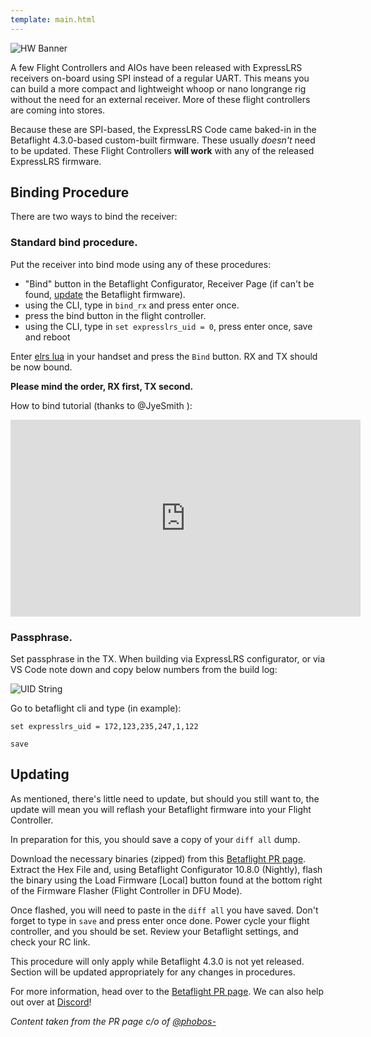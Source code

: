 ```yaml
---
template: main.html
---
```


![HW Banner](https://raw.githubusercontent.com/ExpressLRS/ExpressLRS-hardware/master/img/hardware.png)

A few Flight Controllers and AIOs have been released with ExpressLRS receivers on-board using SPI instead of a regular UART. This means you can build a more compact and lightweight whoop or nano longrange rig without the need for an external receiver. More of these flight controllers are coming into stores.

Because these are SPI-based, the ExpressLRS Code came baked-in in the Betaflight 4.3.0-based custom-built firmware. These usually *doesn't* need to be updated. These Flight Controllers **will work** with any of the released ExpressLRS firmware.

## Binding Procedure

There are two ways to bind the receiver:

### Standard bind procedure.

Put the receiver into bind mode using any of these procedures:

- "Bind" button in the Betaflight Configurator, Receiver Page (if can't be found, [update](/hardware/spi-receivers/#updating) the Betaflight firmware).
- using the CLI, type in `bind_rx` and press enter once.
- press the bind button in the flight controller.
- using the CLI, type in `set expresslrs_uid = 0`, press enter once, save and reboot

Enter [elrs lua](/quick-start/tx-prep/#lua-script) in your handset and press the `Bind` button. RX and TX should be now bound.

**Please mind the order, RX first, TX second.**

How to bind tutorial (thanks to @JyeSmith ):

<iframe width="560" height="315" src="https://www.youtube.com/embed/U2sxqx2oT4k" title="YouTube video player" frameborder="0" allow="accelerometer; autoplay; clipboard-write; encrypted-media; gyroscope; picture-in-picture" allowfullscreen></iframe>


### Passphrase.

Set passphrase in the TX. When building via ExpressLRS configurator, or via VS Code note down and copy below numbers from the build log:

![UID String](/assets/images/UIDsource.png)

Go to betaflight cli and type (in example):

`set expresslrs_uid = 172,123,235,247,1,122`

`save`

## Updating

As mentioned, there's little need to update, but should you still want to, the update will mean you will reflash your Betaflight firmware into your Flight Controller.

In preparation for this, you should save a copy of your `diff all` dump.

Download the necessary binaries (zipped) from this [Betaflight PR page](https://github.com/betaflight/betaflight/pull/10788). Extract the Hex File and, using Betaflight Configurator 10.8.0 (Nightly), flash the binary using the Load Firmware [Local] button found at the bottom right of the Firmware Flasher (Flight Controller in DFU Mode).

Once flashed, you will need to paste in the `diff all` you have saved. Don't forget to type in `save` and press enter once done. Power cycle your flight controller, and you should be set. Review your Betaflight settings, and check your RC link.

This procedure will only apply while Betaflight 4.3.0 is not yet released. Section will be updated appropriately for any changes in procedures.

For more information, head over to the [Betaflight PR page](https://github.com/betaflight/betaflight/pull/10788). We can also help out over at [Discord](https://discord.gg/dS6ReFY)!

*Content taken from the PR page c/o of [@phobos-](https://github.com/phobos-)*